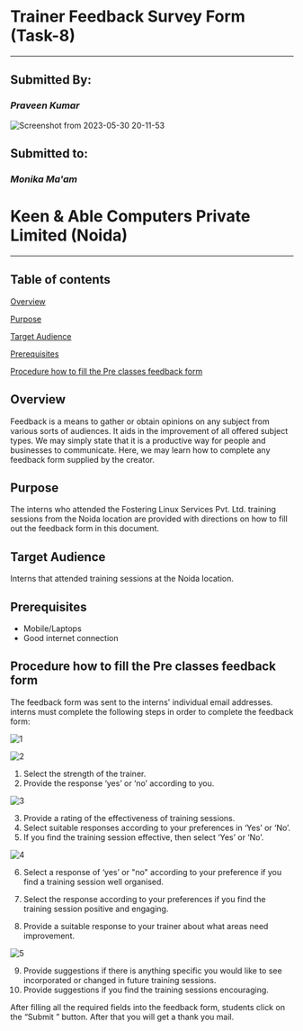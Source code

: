 #   ****Trainer Feedback Survey **Form** (Task-8)****
  
  
---
##   **Submitted By:**
  
  
  
###   ***Praveen Kumar***
  
  
  
![Screenshot from 2023-05-30 20-11-53](https://i.imgur.com/rjwtOxw.png )
  
##   **Submitted to:**
  
  
  
###   ***Monika Ma'am***
  
  
  
#   **Keen & Able Computers Private Limited (Noida)**
  
  
  
---
  
##   **Table of contents**
  
  
  
[Overview](#overview )
  
[Purpose](#purpose )
  
[Target Audience](#target-audience )
  
[Prerequisites](#prerequisites )
  
[Procedure how to fill the Pre classes feedback form](#procedure-how-to-fill-the-pre-classes-feedback-form )
  
##   **Overview**
  
  
  
Feedback is a means to gather or obtain opinions on any subject from various sorts of audiences. It aids in the improvement of all offered subject types. We may simply state that it is a productive way for people and businesses to communicate. Here, we may learn how to complete any feedback form supplied by the creator.
  
##   **Purpose**
  
  
  
The interns who attended the Fostering Linux Services Pvt. Ltd. training sessions from the Noida location are provided with directions on how to fill out the feedback form in this document.
  
##   **Target Audience**
  
  
  
Interns that attended training sessions at the Noida location.
  
##   **Prerequisites**
  
  
  
- Mobile/Laptops
- Good internet connection
  
##   **Procedure how to fill the Pre classes feedback form**
  
  
  
The feedback form was sent to the interns' individual email addresses. interns must complete the following steps in order to complete the feedback form:
  
![1](https://i.imgur.com/TqPopjj.png )
  
![2](https://i.imgur.com/W8MvEMP.png )
  
1. Select the strength of the trainer.
2. Provide the response ‘yes’ or ‘no’ according to you.
  
![3](https://i.imgur.com/a6ReH8i.png )
  
3. Provide a rating of the effectiveness of training sessions.
4. Select suitable responses according to your preferences in ‘Yes’ or ‘No’.
5. If you find the training session effective, then select ‘Yes’ or ‘No’.
  
![4](https://i.imgur.com/x4Xg8Bf.png )
  
6. Select a response of ‘yes’ or "no" according to your preference if you find a training session well organised.
  
7. Select the response according to your preferences if you find the training session positive and engaging.
8. Provide a suitable response to your trainer about what areas need improvement.
  
![5](https://i.imgur.com/hHXL1in.png )
  
9. Provide suggestions if there is anything specific you would like to see incorporated or changed in future training sessions.
10. Provide suggestions if you find the training sessions encouraging.
  
After filling all the required fields into the feedback form, students click on the “Submit ” button.
After that you will get a thank you mail.
  
  